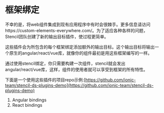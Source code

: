 <!--
 * @Date: 2021-01-21 16:25:31
 * @LastEditors: dongfb
 * @LastEditTime: 2021-01-21 16:33:09
-->

# 框架绑定

不幸的是，将web组件集成到现有应用程序中有时会很棘手。更多信息请访问https://custom-elements-everywhere.com/。为了适应各种各样的问题，Stencil团队创建了新的输出目标插件，使过程更简单。

这些插件会为所包含的每个框架绑定添加额外的输出目标。这个输出目标将输出一个原生的angular/react/vue库，就像你的组件最初是用这些框架编写的一样。


通过使用stencil绑定，你只需要构建一次组件，stencil就会发出angular/react/vue库，这样，组件的使用者就可以享受到框架的所有特性。

下面是一个使用这些插件的项目repo示例:[https://github.com/ionic-team/stencil-ds-plugins-demo](https://github.com/ionic-team/stencil-ds-plugins-demo)

1. Angular bindings
2. React bindings